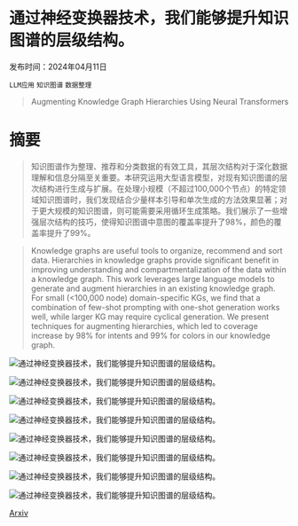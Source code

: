 # 通过神经变换器技术，我们能够提升知识图谱的层级结构。

发布时间：2024年04月11日

`LLM应用` `知识图谱` `数据整理`

> Augmenting Knowledge Graph Hierarchies Using Neural Transformers

# 摘要

> 知识图谱作为整理、推荐和分类数据的有效工具，其层次结构对于深化数据理解和信息分隔至关重要。本研究运用大型语言模型，对现有知识图谱的层次结构进行生成与扩展。在处理小规模（不超过100,000个节点）的特定领域知识图谱时，我们发现结合少量样本引导和单次生成的方法效果显著；对于更大规模的知识图谱，则可能需要采用循环生成策略。我们展示了一些增强层次结构的技巧，使得知识图谱中意图的覆盖率提升了98%，颜色的覆盖率提升了99%。

> Knowledge graphs are useful tools to organize, recommend and sort data. Hierarchies in knowledge graphs provide significant benefit in improving understanding and compartmentalization of the data within a knowledge graph. This work leverages large language models to generate and augment hierarchies in an existing knowledge graph. For small (<100,000 node) domain-specific KGs, we find that a combination of few-shot prompting with one-shot generation works well, while larger KG may require cyclical generation. We present techniques for augmenting hierarchies, which led to coverage increase by 98% for intents and 99% for colors in our knowledge graph.

![通过神经变换器技术，我们能够提升知识图谱的层级结构。](../../../paper_images/2404.08020/SEOPills-final.png)

![通过神经变换器技术，我们能够提升知识图谱的层级结构。](../../../paper_images/2404.08020/pink.png)

![通过神经变换器技术，我们能够提升知识图谱的层级结构。](../../../paper_images/2404.08020/full_process_final.png)

![通过神经变换器技术，我们能够提升知识图谱的层级结构。](../../../paper_images/2404.08020/cyclical_generation_final.png)

![通过神经变换器技术，我们能够提升知识图谱的层级结构。](../../../paper_images/2404.08020/fail.png)

![通过神经变换器技术，我们能够提升知识图谱的层级结构。](../../../paper_images/2404.08020/one_shot_generation.png)

![通过神经变换器技术，我们能够提升知识图谱的层级结构。](../../../paper_images/2404.08020/beauty_wellness_hier.png)

![通过神经变换器技术，我们能够提升知识图谱的层级结构。](../../../paper_images/2404.08020/news_hier.png)

[Arxiv](https://arxiv.org/abs/2404.08020)